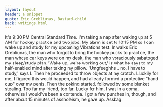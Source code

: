 ```yaml
---
layout: layout
header: a snippet
quote: Eric Grebliunas, Bastard-child
back: writings.html
---
```


It's 9:30 PM Central Standard Time. I'm taking a nap after waking up at 5 AM for hockey practice and two jobs. My alarm is set to 10:15 PM so I can wake up and study for my upcoming Vibrations test. In walks Eric Grebliunas, the man who forgot to bring the hockey pucks to practice, the man whose car keys were on my desk, the man who voraciously sabatoged my sleep/study plan. 'Wake up, we're working out,' is what he says to my half-enabled mind after taking my pillow. 'Umgfeeghhs... no, I have to study,' says I. Then he proceeded to throw objects at my crotch. Lluckily for me, I figured this would happen, and had already formed a protective "hand cup" over my penis. Then the poking started, followed by some blanket stealing. Too far my friend, too far. Lucky for him, I was in a coma, otherwise I would've been a contenda. I got a few punches in, though, and after about 15 minutes of assholeism, he gave up. Assbag.